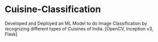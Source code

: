 # Cuisine-Classification
Developed and Deployed an ML Model to do Image Classification by recognizing different types of Cuisines of India. [OpenCV, Inception v3, Flask]

